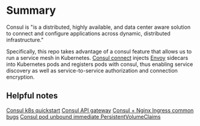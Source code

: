# Summary

Consul is "is a distributed, highly available, and data center aware solution to connect and configure applications
across dynamic, distributed infrastructure."

Specifically, this repo takes advantage of a consul feature that allows us to run a service mesh in Kubernetes.
[Consul connect](https://www.consul.io/docs/k8s/connect) injects [Envoy](https://www.envoyproxy.io) sidecars into
Kubernetes pods and registers pods with consul, thus enabling service discovery as well as service-to-service
authorization and connection encryption.

## Helpful notes

[Consul k8s quickstart](https://learn.hashicorp.com/tutorials/consul/service-mesh-deploy)
[Consul API gateway](https://learn.hashicorp.com/tutorials/consul/kubernetes-api-gateway)
[Consul + Nginx Ingress common bugs](https://discuss.hashicorp.com/t/not-able-to-reach-to-a-consul-mesh-from-kubernetes-nginx-ingress/26343/4)
[Consul pod unbound immediate PersistentVolumeClaims](https://github.com/hashicorp/consul-helm/issues/237)
